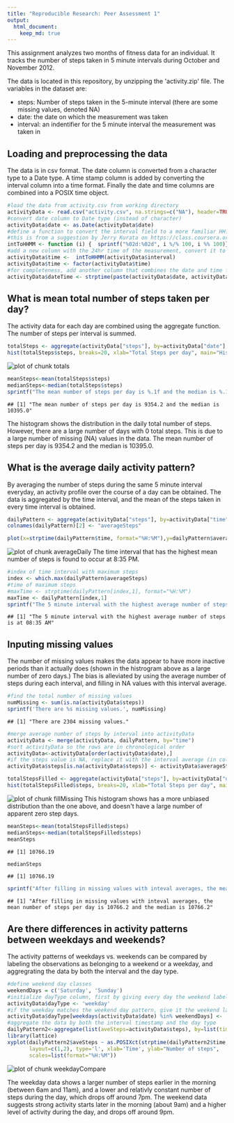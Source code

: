 ```yaml
---
title: "Reproducible Research: Peer Assessment 1"
output: 
  html_document:
    keep_md: true
---
```


This assignment analyzes two months of fitness data for an individual.  It tracks the number of steps taken in 5 minute intervals during October and November 2012.

The data is located in this repository, by unzipping the 'activity.zip' file.  The variables in the dataset are:

-  steps: Number of steps taken in the 5-minute interval (there are some missing values, denoted NA)
-  date: the date on which the measurement was taken
-  interval: an indentifier for the 5 minute interval the measurement was taken in

## Loading and preprocessing the data
The data is in csv format.  The date column is converted from a character type to a Date type.  A time stamp column is added by converting the interval column into a time format.  Finally the date and time columns are combined into a POSIX time object.

```r
#load the data from activity.csv from working directory
activityData <- read.csv("activity.csv", na.strings=c("NA"), header=TRUE)
#convert date column to Date type (instead of character)
activityData$date <- as.Date(activityData$date)
#define a function to convert the interval field to a more familiar HH:MM format
#this is from a suggestion by Jerry Kurata on https://class.coursera.org/repdata-012/forum/thread?thread_id=36
intToHHMM <- function (i) {  sprintf("%02d:%02d", i %/% 100, i %% 100)}
#add a new column with the 24hr time of the measurement, convert it to a factor
activityData$time <-  intToHHMM(activityData$interval)
activityData$time <- factor(activityData$time)
#for completeness, add another column that combines the date and time fields into a POSIX date time object
activityData$dateTime <- strptime(paste(activityData$date, activityData$time), format="%Y-%m-%d %H:%M")
```

## What is mean total number of steps taken per day?
The activity data for each day are combined using the aggregate function.  The number of steps per interval is summed.  

```r
totalSteps <- aggregate(activityData["steps"], by=activityData["date"], FUN=sum, na.rm=TRUE)
hist(totalSteps$steps, breaks=20, xlab="Total Steps per day", main="Histogram of Total Steps per day")
```

![plot of chunk totals](figure/totals-1.png) 

```r
meanSteps<-mean(totalSteps$steps)
medianSteps<-median(totalSteps$steps)
sprintf("The mean number of steps per day is %.1f and the median is %.1f", meanSteps, medianSteps)
```

```
## [1] "The mean number of steps per day is 9354.2 and the median is 10395.0"
```
The histogram shows the distribution in the daily total number of steps.  However, there are a large number of days with 0 total steps.  This is due to a large number of missing (NA) values in the data.  The mean number of steps per day is 9354.2 and the median is 10395.0.

## What is the average daily activity pattern?
By averaging the number of steps during the same 5 minute interval everyday, an activity profile over the course of a day can be obtained.  The data is aggregated by the time interval, and the mean of the steps taken in every time interval is obtained.


```r
dailyPattern <- aggregate(activityData["steps"], by=activityData["time"], FUN=mean, na.rm=TRUE)
colnames(dailyPattern)[2] <- "averageSteps"

plot(x=strptime(dailyPattern$time, format="%H:%M"),y=dailyPattern$averageSteps, type='l', xlab="Time", ylab="Average steps")
```

![plot of chunk averageDaily](figure/averageDaily-1.png) 
The time interval that has the highest mean number of steps is found to occur at 8:35 PM.

```r
#index of time interval with maximum steps
index <- which.max(dailyPattern$averageSteps)
#time of maximum steps
#maxTime <- strptime(dailyPattern[index,1], format="%H:%M")
maxTime <- dailyPattern[index,1]
sprintf("The 5 minute interval with the highest average number of steps is at %s", strftime(strptime( maxTime,format="%H:%M"), format="%H:%M %p"))
```

```
## [1] "The 5 minute interval with the highest average number of steps is at 08:35 AM"
```



## Inputing missing values
The number of missing values makes the data appear to have more inactive periods than it actually does (shown in the histrogram above as a large number of zero days.)  The bias is alleviated by using the average number of steps during each interval, and filling in NA values with this interval average.

```r
#find the total number of missing values
numMissing <- sum(is.na(activityData$steps))
sprintf('There are %s missing values.', numMissing)
```

```
## [1] "There are 2304 missing values."
```

```r
#merge average number of steps by interval into activityData
activityData <- merge(activityData, dailyPattern, by="time")
#sort activityData so the rows are in chronological order
activityData<-activityData[order(activityData$date),]
#if the steps value is NA, replace it with the interval average (in column 'averageSteps')
activityData$steps[is.na(activityData$steps)] <- activityData$averageSteps[is.na(activityData$steps)]

totalStepsFilled <- aggregate(activityData["steps"], by=activityData["date"], FUN=sum, na.rm=TRUE)
hist(totalStepsFilled$steps, breaks=20, xlab="Total Steps per day", main="Histogram of Total Steps per day")
```

![plot of chunk fillMissing](figure/fillMissing-1.png) 
This histogram shows has a more unbiased distribution than the one above, and doesn't have a large number of apparent zero step days.


```r
meanSteps<-mean(totalStepsFilled$steps)
medianSteps<-median(totalStepsFilled$steps)
meanSteps
```

```
## [1] 10766.19
```

```r
medianSteps
```

```
## [1] 10766.19
```

```r
sprintf("After filling in missing values with inteval averages, the mean number of steps per day is %.1f and the median is %.1f", meanSteps, medianSteps)
```

```
## [1] "After filling in missing values with inteval averages, the mean number of steps per day is 10766.2 and the median is 10766.2"
```


## Are there differences in activity patterns between weekdays and weekends?
The activity patterns of weekdays vs. weekends can be compared by labeling the observations as belonging to a weekend or a weekday, and aggregrating the data by both the interval and the day type.

```r
#define weekend day classes
weekendDays = c('Saturday', 'Sunday')
#initialize dayType column, first by giving every day the weekend label
activityData$dayType <- 'weekday'
#if the weekday matches the weekend day pattern, give it the weekend label
activityData$dayType[weekdays(activityData$date) %in% weekendDays] <- 'weekend'
#aggregate the data by both the interval timestamp and the day type
dailyPattern2<-aggregate(list(aveSteps=activityData$steps), by=list(time=activityData$time,dayType=activityData$dayType),FUN=mean)
library(lattice)
xyplot(dailyPattern2$aveSteps ~ as.POSIXct(strptime(dailyPattern2$time, format="%H:%M")) | dailyPattern2$dayType, 
       layout=c(1,2), type='l', xlab='Time', ylab="Number of steps",
       scales=list(format="%H:%M"))
```

![plot of chunk weekdayCompare](figure/weekdayCompare-1.png) 

The weekday data shows a larger number of steps earlier in the morning (between 6am and 11am), and a lower and relativly constant number of steps during the day, which drops off around 7pm.  The weekend data suggests strong activity starts later in the morning (about 9am) and a higher level of activity during the day, and drops off around 9pm.
